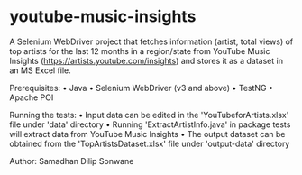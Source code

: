 # youtube-music-insights
A Selenium WebDriver project that fetches information (artist, total views) of top artists for the last 12 months in a region/state from YouTube Music Insights (https://artists.youtube.com/insights) and stores it as a dataset in an MS Excel file.

Prerequisites:
	• Java
  • Selenium WebDriver (v3 and above)
	• TestNG
	• Apache POI

Running the tests:
	• Input data can be edited in the 'YouTubeforArtists.xlsx' file under 'data' directory
	• Running 'ExtractArtistInfo.java' in package tests will extract data from YouTube Music Insights
	• The output dataset can be obtained from the 'TopArtistsDataset.xlsx' file under 'output-data' directory

Author:
	Samadhan Dilip Sonwane
